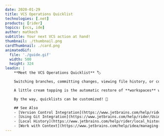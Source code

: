 ```yaml
---
date: 2020-01-29
title: VCS Operations Quicklist
technologies: [.net]
products: [rider]
topics: [vcs, ide]
author: matkoch
subtitle: Your next VCS action at hand!
thumbnail: ./thumbnail.png
cardThumbnail: ./card.png
animatedGif:
  file: './guide.gif'
  width: 500
  height: 324
leadin: |
    **Meet the VCS Operations Quicklist** 🏷

    Switching branches, committing changes, viewing file history, or comparing revisions. With the VCS Operations quicklist, those actions are both, **systematically listed and easy to reach**. Furthermore, the quicklist supports _just typing_ to filter results, and shows indicators for branches to see incoming and outgoing changes.

    A little cream topping is the automatic restore of **workspaces** whenever we switch a branch. This ensures that we get our previous environment back, including opened files, favorites, breakpoints, and more.

    By the way, quicklists can be customized! 🤫

    ## See Also
    - [Version Control Integration](https://www.jetbrains.com/help/rider/Version_Control_Integration.html)
    - [Using Git Integration](https://www.jetbrains.com/help/rider/Using_Git_Integration.html)
    - [Local History](https://www.jetbrains.com/help/rider/local_history.html)
    - [Work with Context](https://www.jetbrains.com/help/idea/managing-tasks-and-context.html#work-with-context)
---
```

